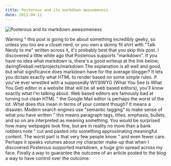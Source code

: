 ```yaml
---
title: Posterous and its markdown awesomeness
date: 2011-04-11
---
```


![Posterous and its markdown awesomeness](https://source.unsplash.com/npxXWgQ33ZQ/1600x900)

Warning " this post is going to be about something incredibly geeky, so unless you too are a closet nerd, or you own a skinny fit shirt with "Talk Nerdy to me" written across it, it's probably best that you skip this post. I discovered a little while ago that Posterous supports "markdown". If you have no idea what markdown is, there's a good writeup at the link below; daringfireball.net/projects/markdown The explanation is all well and good, but what significance does markdown have for the average blogger? It lets you dictate exactly what HTML to render based on some simple rules. If you've ever wrestled with a supposedly WYSIWYG (What You See Is What You Get) editor in a website (that will be all web based editors), you'll know exactly what I'm talking about. Web based editors are famously bad at turning out clean HTML " the Google Mail editor is perhaps the worst of the lot. What does this mean in terms of your content though? It means a disaster. Modern search engines use "semantic tagging" to make sense of what you have written " this means paragraph tags, titles, emphasis, bullets, and so on are interpreted as meaning something. You would be surprised how many webpages look fine, but are in reality no more than a bank robbers note " cut and pasted into something approximating meaningful content. The worst part is that very few people know " and even fewer care. Perhaps it speaks volumes about my character make-up that when I discovered Posterous supported markdown, a huge grin spread across my face. Finally a way to guarantee the outcome of an article posted to the blog a way to have control over the outcome.